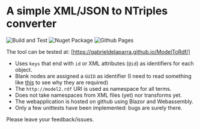 # A simple XML/JSON to NTriples converter
![Build and Test](https://github.com/gabrieldelaparra/ModelToRdf/workflows/Build%20and%20Test/badge.svg) ![Nuget Package](https://github.com/gabrieldelaparra/ModelToRdf/workflows/Publish%20to%20Nuget/badge.svg) ![Github Pages](https://github.com/gabrieldelaparra/ModelToRdf/workflows/Publish%20application/badge.svg)

The tool can be tested at: [https://gabrieldelaparra.github.io/ModelToRdf/]

- Uses `keys` that end with `id` or XML attributes (`@id`) as identifiers for each object.
- Blank nodes are assigned a `GUID` as identifier (I need to read something like [this](http://www.aidanhogan.com/docs/blank_nodes_jws.pdf) to see why they are required)
- The `http://model2.rdf` URI is used as namespace for all terms.
- Does not take namespaces from XML files (yet) nor transforms yet.
- The webapplication is hosted on github using Blazor and Webassembly.
- Only a few unittests have been implemented: bugs are surely there.

Please leave your feedback/issues.
